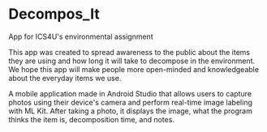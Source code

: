 # Decompos_It
App for ICS4U's environmental assignment

This app was created to spread awareness to the public about the items they are using and how long it will take to decompose in the environment. We hope this app will make people more open-minded and knowledgeable about the everyday items we use.

A mobile application made in Android Studio that allows users to capture photos using their device's camera and perform real-time image labeling with ML Kit. After taking a photo, it displays the image, what the program thinks the item is, decomposition time, and notes.
